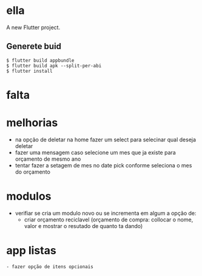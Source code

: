# ella

A new Flutter project.

## Generete buid
```
$ flutter build appbundle
$ flutter build apk --split-per-abi
$ flutter install
```


# falta


# melhorias
- na opção de deletar na home fazer um select para selecinar qual deseja deletar
- fazer uma mensagem caso selecione um mes que ja existe para orçamento de mesmo ano
- tentar fazer a setagem de mes no date pick conforme seleciona o mes do orçamento


# modulos
- verifiar se cria um modulo novo ou se incrementa em algum a opção de:
    - criar orçamento reciclavel
        (orçamento de compra: collocar o nome, valor e mostrar o resutado de quanto ta dando)


# app listas
    - fazer opção de itens opcionais